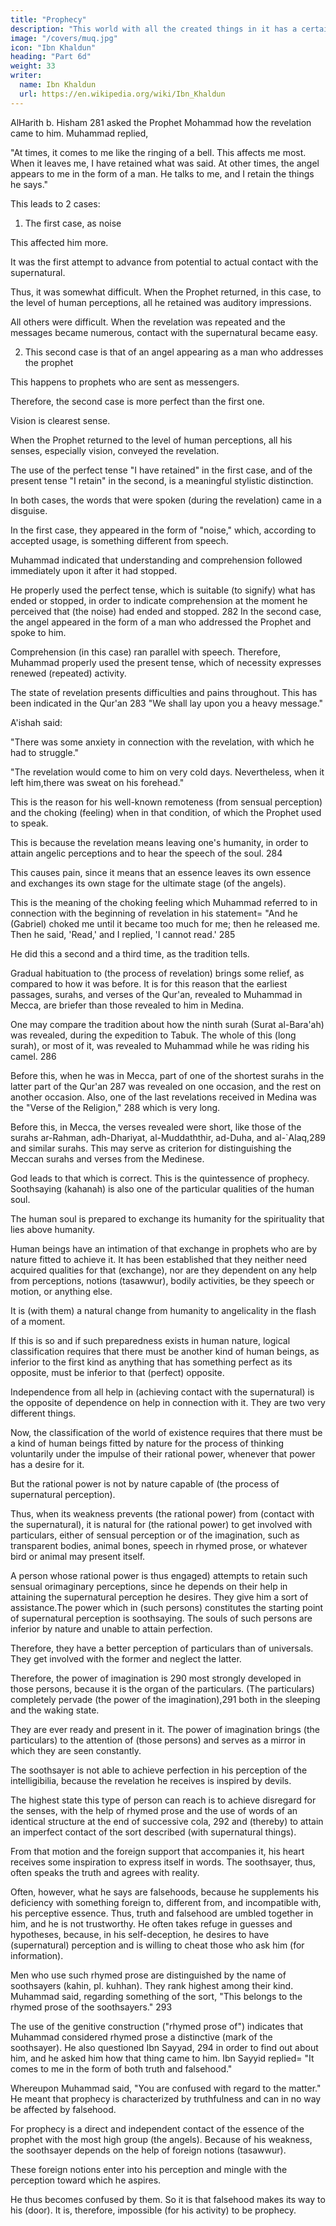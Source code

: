 ```yaml
---
title: "Prophecy"
description: "This world with all the created things in it has a certain order and solid construction."
image: "/covers/muq.jpg"
icon: "Ibn Khaldun"
heading: "Part 6d"
weight: 33
writer:
  name: Ibn Khaldun
  url: https://en.wikipedia.org/wiki/Ibn_Khaldun
---
```


<!-- This is the meaning of the tradition in which the Prophet explained revelation, in reply to a question by  -->

AlHarith b. Hisham 281 asked the Prophet Mohammad how the revelation came to him. Muhammad replied, 

"At times, it comes to me like the ringing of a bell.  This affects me most. When it leaves me, I have retained what was said. At other times, the angel appears to me in the form of a man. He talks to me, and I retain the things he says." 

This leads to 2 cases:
1. The first case, as noise

This affected him more.

It was the first attempt to advance from potential to actual contact with the supernatural.

Thus, it was somewhat difficult. When the Prophet returned, in this case, to the level of human perceptions, all he retained was auditory impressions. 

All others were difficult. When the revelation was repeated and the messages became numerous, contact with the supernatural became easy.

<!-- Thorough scholars believe the first degree, the state of noise, is that of prophets who are not sent as messengers.  -->

2. This second case is that of an angel appearing as a man who addresses the prophet

This happens to prophets who are sent as messengers. 

Therefore, the second case is more perfect than the first one.

Vision is clearest sense.

When the Prophet returned to the level of human perceptions, all his senses, especially vision, conveyed the revelation.

The use of the perfect tense "I have retained" in the first case, and of the present tense "I retain" in the second, is a meaningful stylistic distinction. 

In both cases, the words that were spoken (during the revelation) came in a disguise. 

In the first case, they appeared in the form of "noise," which, according to accepted usage, is something different from speech. 

Muhammad indicated that understanding and comprehension followed immediately upon it after it had stopped. 

He properly used the perfect tense, which is suitable (to signify) what has ended or stopped, in order to indicate comprehension at the moment he perceived that (the noise) had ended and stopped. 282 In the second case, the angel appeared in the form of a man who addressed the Prophet and spoke to him. 

Comprehension (in this case) ran parallel with speech. Therefore, Muhammad properly used the present tense, which of necessity expresses renewed (repeated) activity.

The state of revelation presents difficulties and pains throughout. This has been indicated in the Qur'an 283 "We shall lay upon you a heavy message." 

A'ishah said:

"There was some anxiety in connection with the revelation, with which he had to struggle." 

"The revelation would come to him on very cold days. Nevertheless, when it left him,there was sweat on his forehead." 

This is the reason for his well-known remoteness (from sensual perception) and the choking (feeling) when in that condition, of which the Prophet used to speak.

This is because the revelation means leaving one's humanity, in order to attain angelic perceptions and to hear the speech of the soul. 284 

This causes pain, since it means that an essence leaves its own essence and exchanges its own stage for the ultimate stage (of the angels). 

This is the meaning of the choking feeling which Muhammad referred to in connection with the beginning of revelation in his statement= "And he (Gabriel) choked me until it became too much for me; then he released me. Then he said, 'Read,' and I replied, 'I cannot read.' 285 

He did this a second and a third time, as the tradition tells.

Gradual habituation to (the process of revelation) brings some relief, as compared to how it was before. It is for this reason that the earliest passages, surahs, and verses of the Qur'an, revealed to Muhammad in Mecca, are briefer than those revealed to him in Medina. 

One may compare the tradition about how the ninth surah (Surat al-Bara'ah) was revealed, during the expedition to Tabuk. The whole of this (long surah), or most of it, was revealed to Muhammad while he was riding his camel. 286 

Before this, when he was in Mecca, part of one of the shortest surahs in the latter part of the Qur'an 287 was revealed on one occasion, and the rest on another occasion. Also, one of the last revelations received in Medina was the "Verse of the Religion," 288 which is very long. 

Before this, in Mecca, the verses revealed were short, like those of the surahs ar-Rahman, adh-Dhariyat, al-Muddaththir, ad-Duha, and al-`Alaq,289 and similar surahs. This may serve as criterion for distinguishing the Meccan surahs and verses from the Medinese.


God leads to that which is correct. This is the quintessence of prophecy. Soothsaying (kahanah) is also one of the particular qualities of the human soul.

The human soul is prepared to exchange its humanity for the spirituality that lies above humanity.

Human beings have an intimation of that exchange in prophets who are by nature fitted to achieve it. It has been established that they neither need acquired qualities for that (exchange), nor are they dependent on any help from perceptions, notions (tasawwur), bodily activities, be they speech or motion, or anything else.

It is (with them) a natural change from humanity to angelicality in the flash of a moment.

If this is so and if such preparedness exists in human nature, logical classification requires that there must be another kind of human beings, as inferior to the first kind as anything that has something perfect as its opposite, must be inferior to that (perfect) opposite. 

Independence from all help in (achieving contact with the supernatural) is the opposite of dependence on help in connection with it. They are two very different things.

Now, the classification of the world of existence requires that there must be a kind of human beings fitted by nature for the process of thinking voluntarily under the impulse of their rational power, whenever that power has a desire for it. 

But the rational power is not by nature capable of (the process of supernatural perception).

Thus, when its weakness prevents (the rational power) from (contact with the supernatural), it is natural for (the rational power) to get involved with particulars, either of sensual perception or of the imagination, such as transparent bodies, animal
bones, speech in rhymed prose, or whatever bird or animal may present itself. 

A person whose rational power is thus engaged) attempts to retain such sensual orimaginary perceptions, since he depends on their help in attaining the supernatural perception he desires. They give him a sort of assistance.The power which in (such persons) constitutes the starting point of supernatural perception is soothsaying. The souls of such persons are inferior by nature and unable to attain perfection. 

Therefore, they have a better perception of particulars than of universals. They get involved with the former and neglect the latter. 

Therefore, the power of imagination is 290 most strongly developed in those persons, because it is the organ of the particulars. (The particulars) completely pervade (the power of the imagination),291 both in the sleeping and the waking state. 

They are ever ready and present in it. The power of imagination brings (the particulars) to the attention of (those persons) and serves as a mirror in which they are seen constantly.

The soothsayer is not able to achieve perfection in his perception of the intelligibilia, because the revelation he receives is inspired by devils. 

The highest state this type of person can reach is to achieve disregard for the senses, with the help of rhymed prose and the use of words of an identical structure at the end of successive cola, 292 and (thereby) to attain an imperfect contact of the sort described (with supernatural things). 

From that motion and the foreign support that accompanies it, his heart receives some inspiration to express itself in words. The soothsayer, thus, often speaks the truth and agrees with reality. 

Often, however, what he says are falsehoods, because he supplements his deficiency with something foreign to, different from, and incompatible with, his perceptive essence. Thus, truth and falsehood are umbled together in him, and he is not trustworthy. He often takes refuge in guesses and hypotheses, because, in his self-deception, he desires to have (supernatural) perception and is willing to cheat those who ask him (for information).

Men who use such rhymed prose are distinguished by the name of soothsayers (kahin, pl. kuhhan). They rank highest among their kind. Muhammad said, regarding something of the sort, "This belongs to the rhymed prose of the soothsayers." 293 

The use of the genitive construction ("rhymed prose of") indicates that Muhammad considered rhymed prose a distinctive (mark of the soothsayer). He also questioned Ibn Sayyad, 294 in order to find out about him, and he asked him how that thing came to him. Ibn Sayyid replied= "It comes to me in the form of both truth and falsehood." 

Whereupon Muhammad said, "You are confused with regard to the matter." He meant that prophecy is characterized by truthfulness and can in no way be affected by falsehood. 

For prophecy is a direct and independent contact of the essence of the prophet with the most high group (the angels). Because of his weakness, the soothsayer depends on the help of foreign notions (tasawwur). 

These foreign notions enter into his perception and mingle with the perception toward which he aspires. 

He thus becomes confused by them. So it is that falsehood makes its way to his (door). It is, therefore, impossible (for his activity) to be prophecy. 
